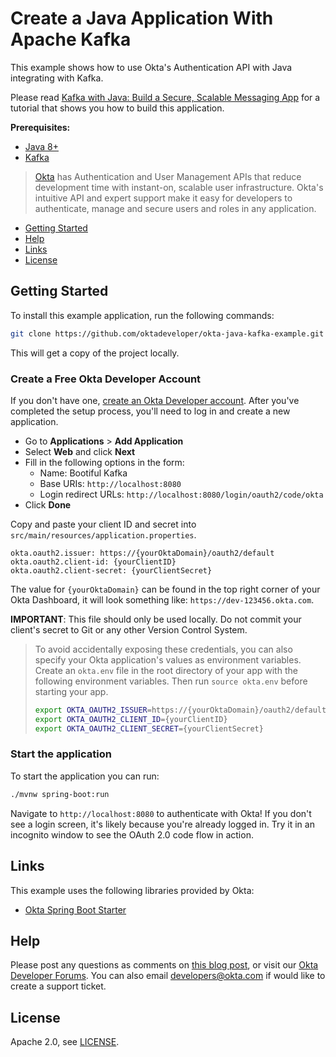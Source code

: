 # Create a Java Application With Apache Kafka

This example shows how to use Okta's Authentication API with Java integrating with Kafka.

Please read [Kafka with Java: Build a Secure, Scalable Messaging App][blog-url] for a tutorial that shows you how to build this application.

**Prerequisites:** 

* [Java 8+](https://adoptopenjdk.net/)
* [Kafka](https://kafka.apache.org/downloads)

> [Okta](https://developer.okta.com/) has Authentication and User Management APIs that reduce development time with instant-on, scalable user infrastructure. Okta's intuitive API and expert support make it easy for developers to authenticate, manage and secure users and roles in any application.

* [Getting Started](#getting-started)
* [Help](#help)
* [Links](#links)
* [License](#license)

## Getting Started

To install this example application, run the following commands:

```bash
git clone https://github.com/oktadeveloper/okta-java-kafka-example.git
```

This will get a copy of the project locally. 

### Create a Free Okta Developer Account

If you don't have one, [create an Okta Developer account](https://developer.okta.com/signup/). After you've completed the setup process, you'll need to log in and create a new application.

* Go to  **Applications** > **Add Application**
* Select **Web** and click **Next** 
* Fill in the following options in the form:
    - Name: Bootiful Kafka
    - Base URIs: `http://localhost:8080`
    - Login redirect URLs: `http://localhost:8080/login/oauth2/code/okta`
* Click **Done**

Copy and paste your client ID and secret into `src/main/resources/application.properties`.

```properties
okta.oauth2.issuer: https://{yourOktaDomain}/oauth2/default  
okta.oauth2.client-id: {yourClientID}
okta.oauth2.client-secret: {yourClientSecret}
```

The value for `{yourOktaDomain}` can be found in the top right corner of your Okta Dashboard, it will look something like: `https://dev-123456.okta.com`.

**IMPORTANT**: This file should only be used locally. Do not commit your client's secret to Git or any other Version Control System.

> To avoid accidentally exposing these credentials, you can also specify your Okta application's values as environment variables. Create an `okta.env` file in the root directory of your app with the following environment variables. Then run `source okta.env` before starting your app.
> 
> ```bash
> export OKTA_OAUTH2_ISSUER=https://{yourOktaDomain}/oauth2/default
> export OKTA_OAUTH2_CLIENT_ID={yourClientID}
> export OKTA_OAUTH2_CLIENT_SECRET={yourClientSecret}
> ```

### Start the application

To start the application you can run:

```bash
./mvnw spring-boot:run
```

Navigate to `http://localhost:8080` to authenticate with Okta! If you don't see a login screen, it's likely because you're already logged in. Try it in an incognito window to see the OAuth 2.0 code flow in action.

## Links

This example uses the following libraries provided by Okta:

* [Okta Spring Boot Starter](https://github.com/okta/okta-spring-boot)

## Help

Please post any questions as comments on [this blog post][blog-url], or visit our [Okta Developer Forums](https://devforum.okta.com/). You can also email developers@okta.com if would like to create a support ticket.

## License

Apache 2.0, see [LICENSE](LICENSE).

[blog-url]: https://developer.okta.com/blog/2019/11/19/secure-kafka-java
